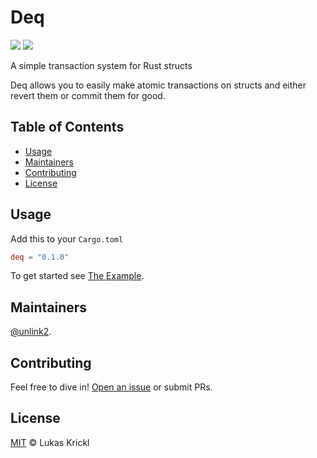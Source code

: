 # Deq

![](https://github.com/unlink2/deq/actions/workflows/build.yml/badge.svg)
![](https://github.com/unlink2/deq/actions/workflows/test.yml/badge.svg)

A simple transaction system for Rust structs

Deq allows you to easily make atomic transactions on
structs and either revert them or commit them for good.

## Table of Contents

- [Usage](#usage)
- [Maintainers](#maintainers)
- [Contributing](#contributing)
- [License](#license)

## Usage

Add this to your `Cargo.toml`

```toml
deq = "0.1.0"
```

To get started see [The Example](example/src/main.rs).

## Maintainers

[@unlink2](https://github.com/unlink2).

## Contributing

Feel free to dive in! [Open an issue](https://github.com/unlink2/deq/issues/new) or submit PRs.

## License

[MIT](LICENSE) © Lukas Krickl
